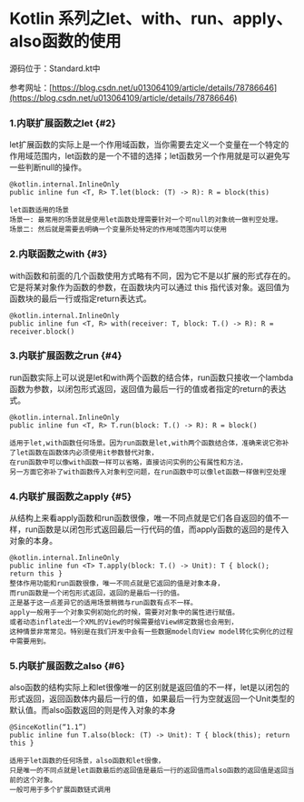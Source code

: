 # Kotlin 系列之let、with、run、apply、also函数的使用

源码位于：Standard.kt中

参考网址：[https://blog.csdn.net/u013064109/article/details/78786646](https://blog.csdn.net/u013064109/article/details/78786646)

### 1.内联扩展函数之let {#2}

let扩展函数的实际上是一个作用域函数，当你需要去定义一个变量在一个特定的作用域范围内，let函数的是一个不错的选择；let函数另一个作用就是可以避免写一些判断null的操作。

```
@kotlin.internal.InlineOnly
public inline fun <T, R> T.let(block: (T) -> R): R = block(this)

let函数适用的场景
场景一: 最常用的场景就是使用let函数处理需要针对一个可null的对象统一做判空处理。
场景二: 然后就是需要去明确一个变量所处特定的作用域范围内可以使用
```

### 2.内联函数之with {#3}

with函数和前面的几个函数使用方式略有不同，因为它不是以扩展的形式存在的。它是将某对象作为函数的参数，在函数块内可以通过 this 指代该对象。返回值为函数块的最后一行或指定return表达式。

```
@kotlin.internal.InlineOnly
public inline fun <T, R> with(receiver: T, block: T.() -> R): R = receiver.block()
```

### 3.内联扩展函数之run {#4}

run函数实际上可以说是let和with两个函数的结合体，run函数只接收一个lambda函数为参数，以闭包形式返回，返回值为最后一行的值或者指定的return的表达式。

```
@kotlin.internal.InlineOnly
public inline fun <T, R> T.run(block: T.() -> R): R = block()

适用于let,with函数任何场景。因为run函数是let,with两个函数结合体，准确来说它弥补了let函数在函数体内必须使用it参数替代对象，
在run函数中可以像with函数一样可以省略，直接访问实例的公有属性和方法，
另一方面它弥补了with函数传入对象判空问题，在run函数中可以像let函数一样做判空处理
```

### 4.内联扩展函数之apply {#5}

从结构上来看apply函数和run函数很像，唯一不同点就是它们各自返回的值不一样，run函数是以闭包形式返回最后一行代码的值，而apply函数的返回的是传入对象的本身。

```
@kotlin.internal.InlineOnly
public inline fun <T> T.apply(block: T.() -> Unit): T { block(); return this }
整体作用功能和run函数很像，唯一不同点就是它返回的值是对象本身，
而run函数是一个闭包形式返回，返回的是最后一行的值。
正是基于这一点差异它的适用场景稍微与run函数有点不一样。
apply一般用于一个对象实例初始化的时候，需要对对象中的属性进行赋值。
或者动态inflate出一个XML的View的时候需要给View绑定数据也会用到，
这种情景非常常见。特别是在我们开发中会有一些数据model向View model转化实例化的过程中需要用到。
```

### 5.内联扩展函数之also {#6}

also函数的结构实际上和let很像唯一的区别就是返回值的不一样，let是以闭包的形式返回，返回函数体内最后一行的值，如果最后一行为空就返回一个Unit类型的默认值。而also函数返回的则是传入对象的本身

```
@SinceKotlin(“1.1”)
public inline fun T.also(block: (T) -> Unit): T { block(this); return this }

适用于let函数的任何场景，also函数和let很像，
只是唯一的不同点就是let函数最后的返回值是最后一行的返回值而also函数的返回值是返回当前的这个对象。
一般可用于多个扩展函数链式调用
```

# 



